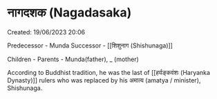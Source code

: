 # नागदशक (Nagadasaka)

Created: 19/06/2023 20:06

Predecessor - Munda
Successor - [[शिशुनाग (Shishunaga)]]

Children - 
Parents - Munda(father), _ (mother)

According to Buddhist tradition, he was the last of [[हर्यङ्कवंशः (Haryanka Dynasty)]] rulers who was replaced by his अमात्य (amatya / minister), Shishunaga.